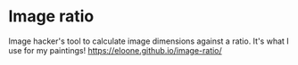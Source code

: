 # Image ratio
Image hacker's tool to calculate image dimensions against a ratio.
It's what I use for my paintings!
https://eloone.github.io/image-ratio/
